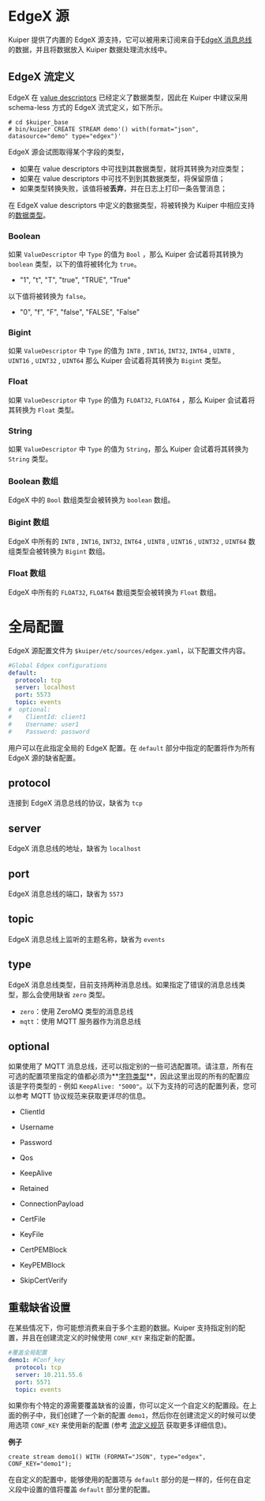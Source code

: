 

# EdgeX 源

Kuiper 提供了内置的 EdgeX 源支持，它可以被用来订阅来自于[EdgeX 消息总线](https://github.com/edgexfoundry/go-mod-messaging)的数据，并且将数据放入 Kuiper 数据处理流水线中。

## EdgeX 流定义

EdgeX 在 [value descriptors](https://github.com/edgexfoundry/go-mod-core-contracts) 已经定义了数据类型，因此在 Kuiper 中建议采用 schema-less 方式的 EdgeX 流式定义，如下所示。

```shell
# cd $kuiper_base
# bin/kuiper CREATE STREAM demo'() with(format="json", datasource="demo" type="edgex")'
```

EdgeX 源会试图取得某个字段的类型，

- 如果在 value descriptors 中可找到其数据类型，就将其转换为对应类型；
- 如果在 value descriptors 中可找不到到其数据类型，将保留原值；
- 如果类型转换失败，该值将被**丢弃**，并在日志上打印一条告警消息；

在 EdgeX value descriptors 中定义的数据类型，将被转换为 Kuiper 中相应支持的[数据类型](../../sqls/streams.md)。

### Boolean

如果 `ValueDescriptor` 中  `Type` 的值为 `Bool` ，那么 Kuiper 会试着将其转换为 ``boolean`` 类型，以下的值将被转化为 `true`。

- "1", "t", "T", "true", "TRUE", "True" 

以下值将被转换为 `false`。

- "0", "f", "F", "false", "FALSE", "False"

### Bigint

如果 `ValueDescriptor` 中  `Type` 的值为 `INT8` , `INT16`, `INT32`,  `INT64` , `UINT8` , `UINT16` ,  `UINT32` , `UINT64` 那么 Kuiper 会试着将其转换为 `Bigint` 类型。 

### Float

如果 `ValueDescriptor` 中  `Type` 的值为 `FLOAT32`, `FLOAT64` ，那么 Kuiper 会试着将其转换为 `Float` 类型。 

### String

如果 `ValueDescriptor` 中  `Type` 的值为 `String`，那么 Kuiper 会试着将其转换为 `String` 类型。

### Boolean 数组

EdgeX 中的 `Bool` 数组类型会被转换为 `boolean` 数组。

### Bigint 数组

EdgeX 中所有的 `INT8` , `INT16`, `INT32`,  `INT64` , `UINT8` , `UINT16` ,  `UINT32` , `UINT64` 数组类型会被转换为 `Bigint` 数组。

### Float 数组

EdgeX 中所有的 `FLOAT32`, `FLOAT64`  数组类型会被转换为 `Float` 数组。 

# 全局配置

EdgeX 源配置文件为 `$kuiper/etc/sources/edgex.yaml`，以下配置文件内容。

```yaml
#Global Edgex configurations
default:
  protocol: tcp
  server: localhost
  port: 5573
  topic: events
#  optional:
#    ClientId: client1
#    Username: user1
#    Password: password
```

用户可以在此指定全局的 EdgeX 配置。在 `default` 部分中指定的配置将作为所有 EdgeX 源的缺省配置。

## protocol

连接到 EdgeX 消息总线的协议，缺省为 `tcp`

## server

EdgeX 消息总线的地址，缺省为 `localhost`

## port

EdgeX 消息总线的端口，缺省为 `5573`

## topic

EdgeX 消息总线上监听的主题名称，缺省为 `events`

## type

EdgeX 消息总线类型，目前支持两种消息总线。如果指定了错误的消息总线类型，那么会使用缺省 `zero` 类型。

- `zero`：使用 ZeroMQ 类型的消息总线 
- `mqtt`：使用 MQTT 服务器作为消息总线

## optional

如果使用了 MQTT 消息总线，还可以指定别的一些可选配置项。请注意，所有在可选的配置项里指定的值都必须为**<u>字符类型</u>**，因此这里出现的所有的配置应该是字符类型的 - 例如 `KeepAlive: "5000"`。以下为支持的可选的配置列表，您可以参考 MQTT 协议规范来获取更详尽的信息。

- ClientId

- Username
- Password
- Qos
- KeepAlive
- Retained
- ConnectionPayload
- CertFile
- KeyFile
- CertPEMBlock
- KeyPEMBlock
- SkipCertVerify

## 重载缺省设置

在某些情况下，你可能想消费来自于多个主题的数据。Kuiper 支持指定别的配置，并且在创建流定义的时候使用 `CONF_KEY` 来指定新的配置。

```yaml
#覆盖全局配置
demo1: #Conf_key
  protocol: tcp
  server: 10.211.55.6
  port: 5571
  topic: events
```

如果你有个特定的源需要覆盖缺省的设置，你可以定义一个自定义的配置段。在上面的例子中，我们创建了一个新的配置 `demo1`，然后你在创建流定义的时候可以使用选项 `CONF_KEY` 来使用新的配置 (参考 [流定义规范](../../sqls/streams.md) 获取更多详细信息)。

**例子**

```
create stream demo1() WITH (FORMAT="JSON", type="edgex", CONF_KEY="demo1");
```

在自定义的配置中，能够使用的配置项与 `default` 部分的是一样的，任何在自定义段中设置的值将覆盖 `default` 部分里的配置。

